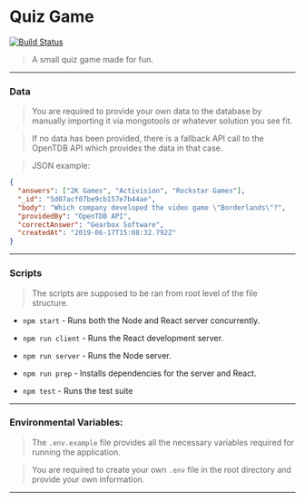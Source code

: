 # Quiz Game

[![Build Status](https://travis-ci.org/DennisOnder/quiz-game.svg?branch=master)](https://travis-ci.org/DennisOnder/quiz-game)

> A small quiz game made for fun.

---

### Data

> You are required to provide your own data to the database by manually importing it via mongotools or whatever solution you see fit.

> If no data has been provided, there is a fallback API call to the OpenTDB API which provides the data in that case.

> JSON example:

```json
{
  "answers": ["2K Games", "Activision", "Rockstar Games"],
  "_id": "5d07acf07be9cb157e7b44ae",
  "body": "Which company developed the video game \"Borderlands\"?",
  "providedBy": "OpenTDB API",
  "correctAnswer": "Gearbox Software",
  "createdAt": "2019-06-17T15:08:32.792Z"
}
```

---

### Scripts

> The scripts are supposed to be ran from root level of the file structure.

- `npm start` - Runs both the Node and React server concurrently.

- `npm run client` - Runs the React development server.

- `npm run server` - Runs the Node server.

- `npm run prep` - Installs dependencies for the server and React.

- `npm test` - Runs the test suite

---

### Environmental Variables:

> The `.env.example` file provides all the necessary variables required for running the application.

> You are required to create your own `.env` file in the root directory and provide your own information.

---

